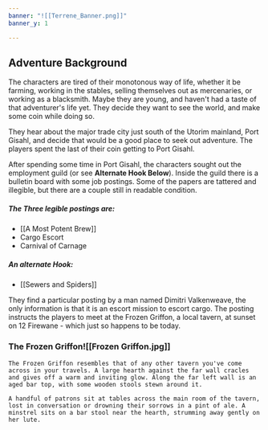 ```yaml
---
banner: "![[Terrene_Banner.png]]"
banner_y: 1

---
```

   


## Adventure Background

The characters are tired of their monotonous way of life, whether it be farming, working in the stables, selling themselves out as mercenaries, or working as a blacksmith. Maybe they are young, and haven't had a taste of that adventurer's life yet. They decide they want to see the world, and make some coin while doing so.

They hear about the major trade city just south of the Utorim mainland, Port Gisahl, and decide that would be a good place to seek out adventure. The players spent the last of their coin getting to Port Gisahl.

After spending some time in Port Gisahl, the characters  sought out the employment guild (or see **Alternate Hook Below**). Inside the guild there is a bulletin board with some job postings. Some of the papers are tattered and illegible, but there are a couple still in readable condition.

##### The Three legible postings are:
- [[A Most Potent Brew]]
- Cargo Escort
- Carnival of Carnage

##### An alternate Hook:
- [[Sewers and Spiders]]


They find a particular posting by a man named Dimitri Valkenweave, the only information is that it is an escort mission to escort cargo. The posting instructs the players to meet at the Frozen Griffon, a local tavern, at sunset on 12 Firewane - which just so happens to be today.

### The Frozen Griffon![[Frozen Griffon.jpg]]
```ad-ReadAloud
The Frozen Griffon resembles that of any other tavern you've come across in your travels. A large hearth against the far wall cracles and gives off a warm and inviting glow. Along the far left wall is an aged bar top, with some wooden stools stewn around it.

A handful of patrons sit at tables across the main room of the tavern, lost in conversation or drowning their sorrows in a pint of ale. A minstrel sits on a bar stool near the hearth, strumming away gently on her lute.
```